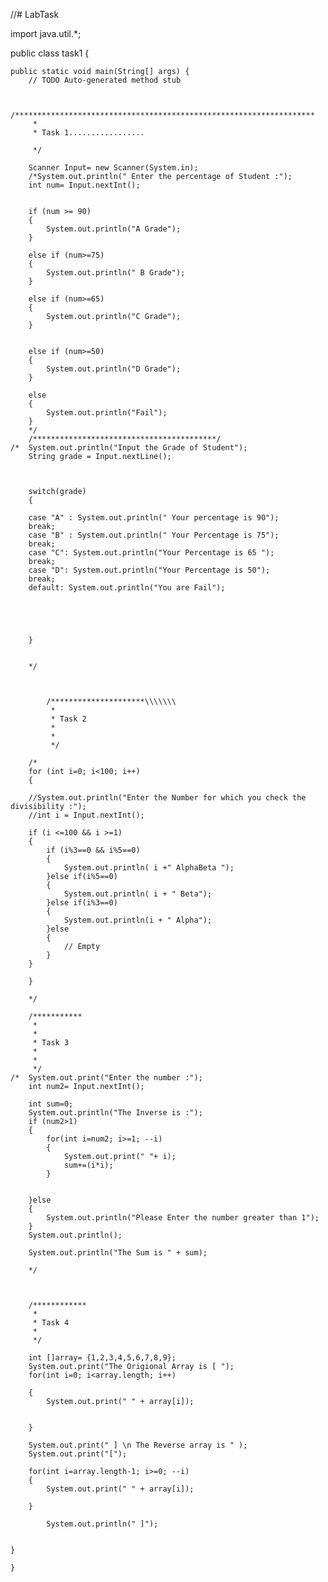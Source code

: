 //# LabTask


import java.util.*;



public class task1 {

	public static void main(String[] args) {
		// TODO Auto-generated method stub
		
		
		/*******************************************************************
		 *  
		 * Task 1.................
	
		 */
	
		Scanner Input= new Scanner(System.in);
		/*System.out.println(" Enter the percentage of Student :");
		int num= Input.nextInt();
		
		
		if (num >= 90)
		{
			System.out.println("A Grade");
		}
		
		else if (num>=75)
		{
			System.out.println(" B Grade");
		}
		
		else if (num>=65)
		{
			System.out.println("C Grade");
		}
		
		
		else if (num>=50)
		{
			System.out.println("D Grade");
		}
		
		else
		{
			System.out.println("Fail");
		}
		*/
		/*****************************************/
	/*	System.out.println("Input the Grade of Student");
		String grade = Input.nextLine();
		
		
		
		switch(grade)
		{
		
		case "A" : System.out.println(" Your percentage is 90");
		break;
		case "B" : System.out.println(" Your Percentage is 75");
		break;
		case "C": System.out.println("Your Percentage is 65 ");
		break;
		case "D": System.out.println("Your Percentage is 50");
		break;
		default: System.out.println("You are Fail");

		
		
		
		
		}
		
		
		*/
		
		
		
			/*********************\\\\\\\
			 * 
			 * Task 2
			 * 
			 * 
			 */
		
		/*
		for (int i=0; i<100; i++)
		{
	
		//System.out.println("Enter the Number for which you check the divisibility :");
		//int i = Input.nextInt();
		
		if (i <=100 && i >=1)
		{
			if (i%3==0 && i%5==0)
			{
				System.out.println( i +" AlphaBeta ");
			}else if(i%5==0)
			{
				System.out.println( i + " Beta");
			}else if(i%3==0)
			{
				System.out.println(i + " Alpha");
			}else 
			{
				// Empty
			}
		}		
			
		}
		
		*/
		
		/***********
		 * 
		 * 
		 * Task 3
		 * 
		 * 
		 */
	/*	System.out.print("Enter the number :");
		int num2= Input.nextInt();
		
		int sum=0;
		System.out.println("The Inverse is :");
		if (num2>1)
		{
			for(int i=num2; i>=1; --i)
			{
				System.out.print(" "+ i);
				sum+=(i*i);
			}
			
			
		}else
		{
			System.out.println("Please Enter the number greater than 1");
		}
		System.out.println();
		
		System.out.println("The Sum is " + sum);
		
		*/
		
		
		
		/************
		 * 
		 * Task 4
		 * 
		 */
		
		int []array= {1,2,3,4,5,6,7,8,9};
		System.out.print("The Origional Array is [ ");
		for(int i=0; i<array.length; i++)
			
		{
			System.out.print(" " + array[i]);
			
			
		}
		
		System.out.print(" ] \n The Reverse array is " );
		System.out.print("[");
		
		for(int i=array.length-1; i>=0; --i)
		{
			System.out.print(" " + array[i]);
			
		}
		
			System.out.println(" ]");
		

	}

	}
